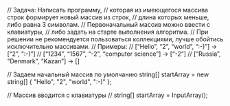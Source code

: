 // Задача: Написать программу,
// которая из имеющегося массива строк формирует новый массив из строк,
// длина которых меньше, либо равна 3 символам.
// Первоначальный массив можно ввести с клавиатуры,
// либо задать на старте выполнения алгоритма.
// При решении не рекомендуется пользоваться коллекциями, лучше обойтись исключительно массивами.
// Примеры:
// [“Hello”, “2”, “world”, “:-)”] → [“2”, “:-)”]
// [“1234”, “1567”, “-2”, “computer science”] → [“-2”]
// [“Russia”, “Denmark”, “Kazan”] → []


// Задаем начальный массив по умолчанию
string[] startArray = new string[] { "Hello", "2", "world", ":-)" };

// Массив вводится с клавиатуры
// string[] startArray = InputArray();



